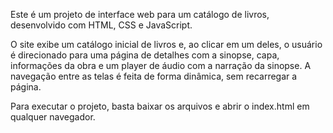Este é um projeto de interface web para um catálogo de livros, desenvolvido com HTML, CSS e JavaScript.

O site exibe um catálogo inicial de livros e, ao clicar em um deles, o usuário é direcionado para uma página de detalhes com a sinopse, capa, informações da obra e um player de áudio com a narração da sinopse. A navegação entre as telas é feita de forma dinâmica, sem recarregar a página.

Para executar o projeto, basta baixar os arquivos e abrir o index.html em qualquer navegador.